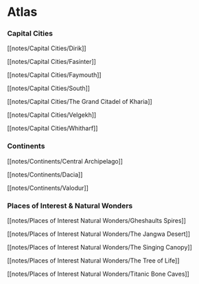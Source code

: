 # Atlas 


### Capital Cities
[[notes/Capital Cities/Dirik]]

[[notes/Capital Cities/Fasinter]]

[[notes/Capital Cities/Faymouth]]

[[notes/Capital Cities/South]]

[[notes/Capital Cities/The Grand Citadel of Kharia]]

[[notes/Capital Cities/Velgekh]]

[[notes/Capital Cities/Whitharf]]

### Continents
[[notes/Continents/Central Archipelago]]

[[notes/Continents/Dacia]]

[[notes/Continents/Valodur]]


### Places of Interest & Natural Wonders
[[notes/Places of Interest  Natural Wonders/Gheshaults Spires]]

[[notes/Places of Interest  Natural Wonders/The Jangwa Desert]]

[[notes/Places of Interest  Natural Wonders/The Singing Canopy]]

[[notes/Places of Interest  Natural Wonders/The Tree of Life]]

[[notes/Places of Interest  Natural Wonders/Titanic Bone Caves]]


